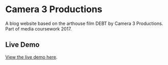 # Camera 3 Productions

A blog website based on the arthouse film DEBT by Camera 3 Productions. Part of media coursework 2017.

## Live Demo

[View the live demo here](http://olliehandford.co.uk/camera3).
